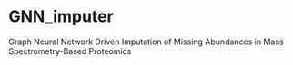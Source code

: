 # GNN_imputer
Graph Neural Network Driven Imputation of Missing Abundances in Mass Spectrometry-Based Proteomics
